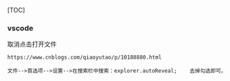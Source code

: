[TOC]

### vscode

取消点击打开文件

```
https://www.cnblogs.com/qiaoyutao/p/10188880.html

文件-->首选项-->设置-->在搜索栏中搜索：explorer.autoReveal;    去掉勾选即可。
```

